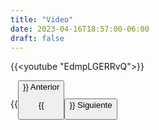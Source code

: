 ```yaml
---
title: "Video"
date: 2023-04-16T18:57:00-06:00
draft: false
---
```


{{<youtube "EdmpLGERRvQ">}}

{{<button class=myButtonVideoTwo relref="/posts/curso/unidad2/secretosCompartidosVerificables/introduccion.md">}} Anterior

{{<button class=myButtonVideo relref="/posts/curso/unidad2/secretosCompartidosVerificables/more.md">}} Siguiente